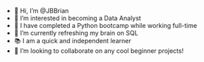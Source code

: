 - 👋 Hi, I’m @JBBrian
- 👀 I’m interested in becoming a Data Analyst
- 🧠 I have completed a Python bootcamp while working full-time
- 🌱 I’m currently refreshing my brain on SQL
- 📚 I am a quick and independent learner
- 💞️ I’m looking to collaborate on any cool beginner projects!

<!---
JBBrian/JBBrian is a ✨ special ✨ repository because its `README.md` (this file) appears on your GitHub profile.
You can click the Preview link to take a look at your changes.
--->
